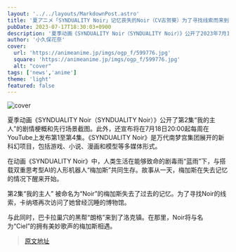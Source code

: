 ```yaml
---
layout: '../../layouts/MarkdownPost.astro'
title: '夏アニメ「SYNDUALITY Noir」记忆丧失的Noir（CV古贺葵）为了寻找线索而来到的地方…第2话先行剧照'
pubDate: 2023-07-17T18:30:03+0900
description: '夏季动画《SYNDUALITY Noir（SYNDUALITY Noir）》公开了2023年7月17日（星期一）开始播放的第2话「My master」的剧情概要和先行场面剧照。此外，还宣布将在YouTube上从7月18日20:00开始每周发布1话，直到第4话。'
author: '小久保花奈'
cover:
  url: 'https://animeanime.jp/imgs/ogp_f/599776.jpg'
  square: 'https://animeanime.jp/imgs/ogp_f/599776.jpg'
  alt: "cover"
tags: ['news','anime']
theme: 'light'
featured: false
---
```


![cover](https://animeanime.jp/imgs/ogp_f/599776.jpg)

夏季动画《SYNDUALITY Noir（SYNDUALITY Noir）》公开了第2集“我的主人”的剧情梗概和先行场景截图。此外，还宣布将在7月18日20:00起每周在YouTube上发布第1至第4集。《SYNDUALITY Noir》是万代南梦宫集团展开的新科幻项目，包括游戏、小说、漫画和模型等多媒体形式。

在动画《SYNDUALITY Noir》中，人类生活在能够致命的剧毒雨“蓝雨”下，与搭载双重思考型AI的人形机器人“梅加斯”共同生存。故事从一天，梅加斯在失去记忆的情况下醒来开始。

第2集“我的主人”
被命名为“Noir”的梅加斯失去了过去的记忆。为了寻找Noir的线索，卡纳塔再次访问了她曾经沉睡的博物馆。

与此同时，巴卡拉巢穴的黑帮“朗格”来到了洛克镇。在那里，Noir将与名为“Ciel”的拥有美妙歌声的梅加斯相遇。

>[原文地址](https://animeanime.jp/article/2023/07/17/78665.html)  